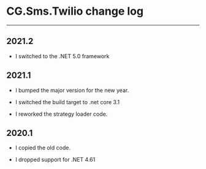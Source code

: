 # CG.Sms.Twilio change log
---

## 2021.2

* I switched to the .NET 5.0 framework

## 2021.1

* I bumped the major version for the new year.

* I switched the build target to .net core 3.1

* I reworked the strategy loader code.

## 2020.1

* I copied the old code. 

* I dropped support for .NET 4.61



